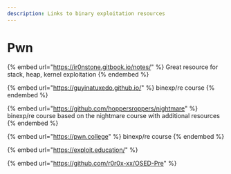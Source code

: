 ```yaml
---
description: Links to binary exploitation resources
---
```


# Pwn

{% embed url="https://ir0nstone.gitbook.io/notes/" %}
Great resource for stack, heap, kernel exploitation
{% endembed %}

{% embed url="https://guyinatuxedo.github.io/" %}
binexp/re course
{% endembed %}

{% embed url="https://github.com/hoppersroppers/nightmare" %}
binexp/re course based on the nightmare course with additional resources
{% endembed %}

{% embed url="https://pwn.college" %}
binexp/re course
{% endembed %}

{% embed url="https://exploit.education/" %}

{% embed url="https://github.com/r0r0x-xx/OSED-Pre" %}

